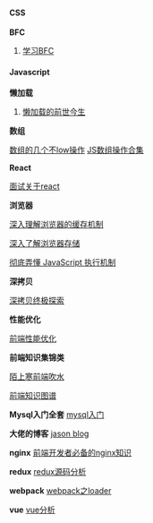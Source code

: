 #### CSS

**BFC**

1. [学习BFC](https://juejin.im/post/59b73d5bf265da064618731d "学习BFC")

#### Javascript

**懒加载**

1. [懒加载的前世今生](https://juejin.im/post/5c9376506fb9a070fc623b2c "懒加载的前世今生")

**数组**

[数组的几个不low操作](https://juejin.im/post/5c92e385e51d450ce11df1d1 "数组的几个不low操作")
[JS数组操作合集](https://juejin.im/post/5caf2e12e51d456e831f68e0?utm_source=wechat&from=timeline&isappinstalled=0 "JS数组操作合集")

**React**

[面试关于react](https://juejin.im/post/5c92f499f265da612647b754?utm_source=wechat "面试关于react")

**浏览器**

[深入理解浏览器的缓存机制](https://mp.weixin.qq.com/s/atQsH3a3fz7d_-Ra_dsPGg "深入理解浏览器的缓存机制")

[深入了解浏览器存储](https://mp.weixin.qq.com/s/aWUso1FNiAGNff105ibq5w "深入了解浏览器存储")

[彻底弄懂 JavaScript 执行机制](https://juejin.im/post/59e85eebf265da430d571f89 "彻底弄懂 JavaScript 执行机制")

**深拷贝**

[深拷贝终极探索](https://segmentfault.com/a/1190000016672263 "深拷贝终极探索")

**性能优化**

[前端性能优化](https://mp.weixin.qq.com/s/DapiwE-AhML-Mm4r0b_sWg "前端性能优化")

**前端知识集锦类**

[陌上寒前端吹水](https://www.qdtalk.com/docs/#/ "陌上寒前端吹水")

[前端知识图谱](https://github.com/InterviewMap/CS-Interview-Knowledge-Map "前端知识图谱")

**Mysql入门全套**
[mysql入门](https://mp.weixin.qq.com/s/RqN4scjxEGKhC8ss_GQPkw "mysql入门")


**大佬的博客**
[jason blog](https://jasonandjay.github.io/study/ "jason blog")

**nginx**
[前端开发者必备的nginx知识](https://mp.weixin.qq.com/s/8nSRGcLXIG603igj9qk6og "前端开发者必备的nginx知识")

**redux**
[redux源码分析](https://mp.weixin.qq.com/s/LCZVNVchMvn0nWkM2lALWA "redux源码分析")

**webpack**
[webpack之loader](https://juejin.im/post/5cc3fa935188252eb30b7713 "webpack之loader")

**vue**
[vue分析](https://ustbhuangyi.github.io/vue-analysis/ "vue分析")

